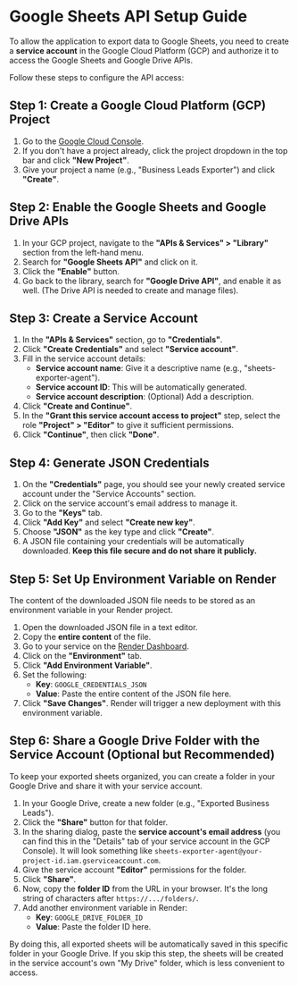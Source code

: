 # Google Sheets API Setup Guide

To allow the application to export data to Google Sheets, you need to create a **service account** in the Google Cloud Platform (GCP) and authorize it to access the Google Sheets and Google Drive APIs.

Follow these steps to configure the API access:

## Step 1: Create a Google Cloud Platform (GCP) Project

1.  Go to the [Google Cloud Console](https://console.cloud.google.com/).
2.  If you don't have a project already, click the project dropdown in the top bar and click **"New Project"**.
3.  Give your project a name (e.g., "Business Leads Exporter") and click **"Create"**.

## Step 2: Enable the Google Sheets and Google Drive APIs

1.  In your GCP project, navigate to the **"APIs & Services" > "Library"** section from the left-hand menu.
2.  Search for **"Google Sheets API"** and click on it.
3.  Click the **"Enable"** button.
4.  Go back to the library, search for **"Google Drive API"**, and enable it as well. (The Drive API is needed to create and manage files).

## Step 3: Create a Service Account

1.  In the **"APIs & Services"** section, go to **"Credentials"**.
2.  Click **"Create Credentials"** and select **"Service account"**.
3.  Fill in the service account details:
    *   **Service account name**: Give it a descriptive name (e.g., "sheets-exporter-agent").
    *   **Service account ID**: This will be automatically generated.
    *   **Service account description**: (Optional) Add a description.
4.  Click **"Create and Continue"**.
5.  In the **"Grant this service account access to project"** step, select the role **"Project" > "Editor"** to give it sufficient permissions.
6.  Click **"Continue"**, then click **"Done"**.

## Step 4: Generate JSON Credentials

1.  On the **"Credentials"** page, you should see your newly created service account under the "Service Accounts" section.
2.  Click on the service account's email address to manage it.
3.  Go to the **"Keys"** tab.
4.  Click **"Add Key"** and select **"Create new key"**.
5.  Choose **"JSON"** as the key type and click **"Create"**.
6.  A JSON file containing your credentials will be automatically downloaded. **Keep this file secure and do not share it publicly.**

## Step 5: Set Up Environment Variable on Render

The content of the downloaded JSON file needs to be stored as an environment variable in your Render project.

1.  Open the downloaded JSON file in a text editor.
2.  Copy the **entire content** of the file.
3.  Go to your service on the [Render Dashboard](https://dashboard.render.com/).
4.  Click on the **"Environment"** tab.
5.  Click **"Add Environment Variable"**.
6.  Set the following:
    *   **Key**: `GOOGLE_CREDENTIALS_JSON`
    *   **Value**: Paste the entire content of the JSON file here.
7.  Click **"Save Changes"**. Render will trigger a new deployment with this environment variable.

## Step 6: Share a Google Drive Folder with the Service Account (Optional but Recommended)

To keep your exported sheets organized, you can create a folder in your Google Drive and share it with your service account.

1.  In your Google Drive, create a new folder (e.g., "Exported Business Leads").
2.  Click the **"Share"** button for that folder.
3.  In the sharing dialog, paste the **service account's email address** (you can find this in the "Details" tab of your service account in the GCP Console). It will look something like `sheets-exporter-agent@your-project-id.iam.gserviceaccount.com`.
4.  Give the service account **"Editor"** permissions for the folder.
5.  Click **"Share"**.
6.  Now, copy the **folder ID** from the URL in your browser. It's the long string of characters after `https://.../folders/`.
7.  Add another environment variable in Render:
    *   **Key**: `GOOGLE_DRIVE_FOLDER_ID`
    *   **Value**: Paste the folder ID here.

By doing this, all exported sheets will be automatically saved in this specific folder in your Google Drive. If you skip this step, the sheets will be created in the service account's own "My Drive" folder, which is less convenient to access. 